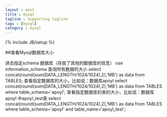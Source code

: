 ```yaml
---
layout : post
title : mysql
tagline : Supporting tagline
tags : [mysql]
category : mysql
---
```

{% include JB/setup %}

##查看Mysql数据库大小

进去指定schema 数据库（存放了其他的数据库的信息）
	use information_schema
查询所有数据的大小
	select concat(round(sum(DATA_LENGTH/1024/1024),2),'MB') as data from TABLES;
查看指定数据库的大小，比如说：数据库apoyl
	select concat(round(sum(DATA_LENGTH/1024/1024),2),'MB') as data from TABLES where table_schema='apoyl';
查看指定数据库的表的大小，比如说：数据库apoyl 中apoyl_test表
	select concat(round(sum(DATA_LENGTH/1024/1024),2),'MB') as data from TABLES where table_schema='apoyl' and table_name='apoyl_test';

